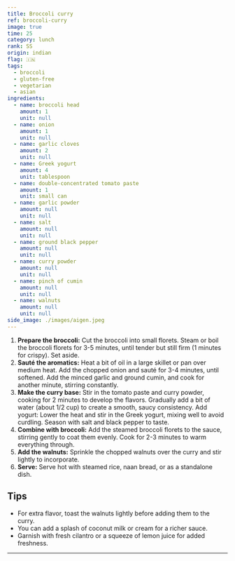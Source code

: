 ```yaml
---
title: Broccoli curry
ref: broccoli-curry
image: true
time: 25
category: lunch
rank: SS
origin: indian
flag: 🇮🇳
tags:
  - broccoli
  - gluten-free
  - vegetarian
  - asian
ingredients:
  - name: broccoli head
    amount: 1
    unit: null
  - name: onion
    amount: 1
    unit: null
  - name: garlic cloves
    amount: 2
    unit: null
  - name: Greek yogurt
    amount: 4
    unit: tablespoon
  - name: double-concentrated tomato paste
    amount: 1
    unit: small can
  - name: garlic powder
    amount: null
    unit: null
  - name: salt
    amount: null
    unit: null
  - name: ground black pepper
    amount: null
    unit: null
  - name: curry powder
    amount: null
    unit: null
  - name: pinch of cumin 
    amount: null
    unit: null
  - name: walnuts
    amount: null
    unit: null
side_image: ./images/aigen.jpeg
---
```


1. **Prepare the broccoli:** Cut the broccoli into small florets. Steam or boil the broccoli florets for 3-5 minutes, until tender but still firm (1 minutes for crispy). Set aside.
2. **Sauté the aromatics:** Heat a bit of oil in a large skillet or pan over medium heat. Add the chopped onion and sauté for 3-4 minutes, until softened. Add the minced garlic and ground cumin, and cook for another minute, stirring constantly.
3. **Make the curry base:** Stir in the tomato paste and curry powder, cooking for 2 minutes to develop the flavors. Gradually add a bit of water (about 1/2 cup) to create a smooth, saucy consistency.
Add yogurt: Lower the heat and stir in the Greek yogurt, mixing well to avoid curdling. Season with salt and black pepper to taste.
1. **Combine with broccoli:** Add the steamed broccoli florets to the sauce, stirring gently to coat them evenly. Cook for 2-3 minutes to warm everything through.
2. **Add the walnuts:** Sprinkle the chopped walnuts over the curry and stir lightly to incorporate.
3. **Serve:** Serve hot with steamed rice, naan bread, or as a standalone dish.


## Tips
- For extra flavor, toast the walnuts lightly before adding them to the curry.
- You can add a splash of coconut milk or cream for a richer sauce.
- Garnish with fresh cilantro or a squeeze of lemon juice for added freshness.

---
